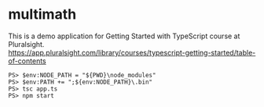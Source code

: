 # multimath
This is a demo application for Getting Started with TypeScript course at Pluralsight.  
https://app.pluralsight.com/library/courses/typescript-getting-started/table-of-contents

`PS> $env:NODE_PATH = "${PWD}\node_modules"`  
`PS> $env:PATH += ";${env:NODE_PATH}\.bin"`  
`PS> tsc app.ts`  
`PS> npm start`  
